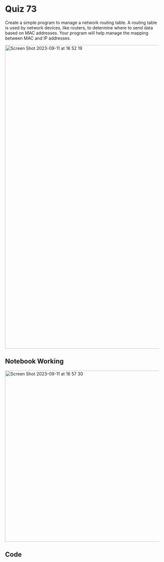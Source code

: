 # Quiz 73
Create a simple program to manage a network routing table. A routing table is used by network devices, like routers, to determine where to send data based on MAC addresses. Your program will help manage the mapping between MAC and IP addresses.

<img width="993" alt="Screen Shot 2023-09-11 at 16 52 19" src="https://github.com/DaniSofiaG/year_2/assets/111941990/3450dc6c-7e33-4f00-b286-22874cf702d2">

## Notebook Working
<img width="560" alt="Screen Shot 2023-09-11 at 16 57 30" src="https://github.com/DaniSofiaG/year_2/assets/111941990/cf0f60b4-4d79-4fff-8924-d1eca319f9ca">

## Code

